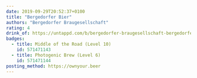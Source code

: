 ```yaml
---
date: 2019-09-29T20:52:37+0100
title: "Bergedorfer Bier"
authors: "Bergedorfer Braugesellschaft"
rating: 4
drink_of: https://untappd.com/b/bergedorfer-braugesellschaft-bergedorfer-bier/155644
badges:
  - title: Middle of the Road (Level 10)
    id: 571471143
  - title: Photogenic Brew (Level 6)
    id: 571471144
posting_method: https://ownyour.beer
---
```

